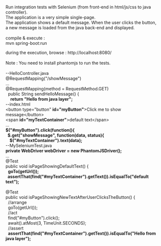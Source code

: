 Run integration tests with Selenium (from front-end in html/js/css to java controller).<br/>
The application is a very simple single-page.<br/>
The application shows a default message. When the user clicks the button, a new message is loaded from the java back-end and displayed.<br/>
<br/>
compile & execute :<br/>
mvn spring-boot:run<br/>

during the execution, browse : http://localhost:8080/<br/>
<br/>
Note : You need to install phantomjs to run the tests.<br/>
<br/>
--HelloController.java<br/>
@RequestMapping("/showMessage")<br/>
...<br/>
@RequestMapping(method = RequestMethod.GET)<br/>
&nbsp;&nbsp;public String sendHelloMessage() {<br/>
&nbsp;&nbsp;&nbsp;&nbsp;<b>return "Hello from java layer";</b><br/>
--index.html<br/>
&lt;button type="button" <b>id="myButton"</b>&gt;Click me to show message&lt;/button&gt;<br/>
&lt;span <b>id="myTextContainer"</b>&gt;default text&lt;/span&gt;<br/>
...<br/>
<b>$("#myButton").click(function(){<br/>
&nbsp;&nbsp;$.get("showMessage", function(data, status){<br/>
&nbsp;&nbsp;&nbsp;&nbsp;$("#myTextContainer").text(data);</b><br/>
--MySeleniumTest.java<br/>
<b>private WebDriver webDriver = new PhantomJSDriver();</b><br/>
...<br/>
@Test<br/>
public void isPageShowingDefaultText() {<br/>
&nbsp;&nbsp;<b>goTo(getUrl());<br/>
&nbsp;&nbsp;assertThat(find("#myTextContainer").getText()).isEqualTo("default text");</b><br/>
<br/>
@Test<br/>
public void isPageShowingNewTextAfterUserClicksTheButton() {<br/>
&nbsp;&nbsp;//arrange<br/>
&nbsp;&nbsp;goTo(getUrl());<br/>
&nbsp;&nbsp;//act<br/>
&nbsp;&nbsp;find("#myButton").click();<br/>
&nbsp;&nbsp;await().atMost(3, TimeUnit.SECONDS);<br/>
&nbsp;&nbsp;//assert<br/>
&nbsp;&nbsp;<b>assertThat(find("#myTextContainer").getText()).isEqualTo("Hello from java layer");</b><br/>
<br/>